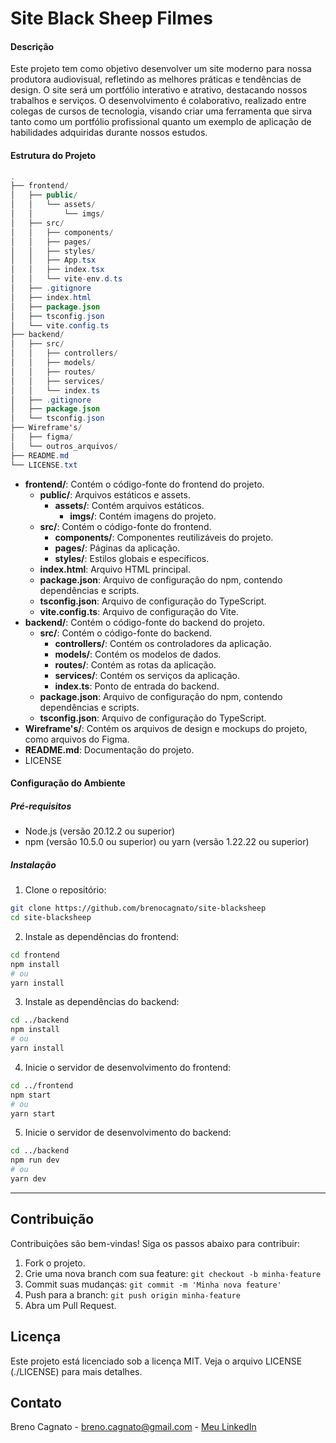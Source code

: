 # Site Black Sheep Filmes
#### Descrição

Este projeto tem como objetivo desenvolver um site moderno para nossa produtora audiovisual, refletindo as melhores práticas e tendências de design. O site será um portfólio interativo e atrativo, destacando nossos trabalhos e serviços. O desenvolvimento é colaborativo, realizado entre colegas de cursos de tecnologia, visando criar uma ferramenta que sirva tanto como um portfólio profissional quanto um exemplo de aplicação de habilidades adquiridas durante nossos estudos.

#### Estrutura do Projeto


```java
.
├── frontend/
│   ├── public/
│   │   └── assets/
│   │       └── imgs/
│   ├── src/
│   │   ├── components/
│   │   ├── pages/
│   │   ├── styles/
│   │   ├── App.tsx
│   │   ├── index.tsx
│   │   └── vite-env.d.ts
│   ├── .gitignore
│   ├── index.html
│   ├── package.json
│   ├── tsconfig.json
│   └── vite.config.ts
├── backend/
│   ├── src/
│   │   ├── controllers/
│   │   ├── models/
│   │   ├── routes/
│   │   ├── services/
│   │   └── index.ts
│   ├── .gitignore
│   ├── package.json
│   └── tsconfig.json
├── Wireframe's/
│   ├── figma/
│   └── outros_arquivos/
├── README.md
└── LICENSE.txt
```


- **frontend/**: Contém o código-fonte do frontend do projeto.
    - **public/**: Arquivos estáticos e assets.
        - **assets/**: Contém arquivos estáticos.
            - **imgs/**: Contém imagens do projeto.
    - **src/**: Contém o código-fonte do frontend.
        - **components/**: Componentes reutilizáveis do projeto.
        - **pages/**: Páginas da aplicação.
        - **styles/**: Estilos globais e específicos.
    - **index.html**: Arquivo HTML principal.
    - **package.json**: Arquivo de configuração do npm, contendo dependências e scripts.
    - **tsconfig.json**: Arquivo de configuração do TypeScript.
    - **vite.config.ts**: Arquivo de configuração do Vite.
- **backend/**: Contém o código-fonte do backend do projeto.
    - **src/**: Contém o código-fonte do backend.
        - **controllers/**: Contém os controladores da aplicação.
        - **models/**: Contém os modelos de dados.
        - **routes/**: Contém as rotas da aplicação.
        - **services/**: Contém os serviços da aplicação.
        - **index.ts**: Ponto de entrada do backend.
    - **package.json**: Arquivo de configuração do npm, contendo dependências e scripts.
    - **tsconfig.json**: Arquivo de configuração do TypeScript.
- **Wireframe's/**: Contém os arquivos de design e mockups do projeto, como arquivos do Figma.
- **README.md**: Documentação do projeto.
- LICENSE


#### Configuração do Ambiente

##### Pré-requisitos

- Node.js (versão 20.12.2 ou superior)
- npm (versão 10.5.0 ou superior) ou yarn (versão 1.22.22 ou superior)

##### Instalação

1. Clone o repositório:

```bash
git clone https://github.com/brenocagnato/site-blacksheep
cd site-blacksheep
```

2. Instale as dependências do frontend:

```bash
cd frontend
npm install
# ou
yarn install
```

3. Instale as dependências do backend:

```bash
cd ../backend
npm install
# ou
yarn install
```

4. Inicie o servidor de desenvolvimento do frontend:
```bash
cd ../frontend
npm start
# ou
yarn start
```

5. Inicie o servidor de desenvolvimento do backend:
```bash
cd ../backend
npm run dev
# ou
yarn dev
```

---
## Contribuição

Contribuições são bem-vindas! Siga os passos abaixo para contribuir:

1. Fork o projeto.
2. Crie uma nova branch com sua feature: `git checkout -b minha-feature`
3. Commit suas mudanças: `git commit -m 'Minha nova feature'`
4. Push para a branch: `git push origin minha-feature`
5. Abra um Pull Request.

## Licença

Este projeto está licenciado sob a licença MIT. Veja o arquivo LICENSE (./LICENSE) para mais detalhes.

## Contato

Breno Cagnato - breno.cagnato@gmail.com - [Meu LinkedIn](https://www.linkedin.com/in/brenocagnato/)


